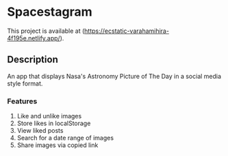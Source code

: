 # Spacestagram

This project is available at (https://ecstatic-varahamihira-4f195e.netlify.app/).

## Description

An app that displays Nasa's Astronomy Picture of The Day in a social media style format.

### Features
1. Like and unlike images
2. Store likes in localStorage
3. View liked posts
4. Search for a date range of images
5. Share images via copied link
